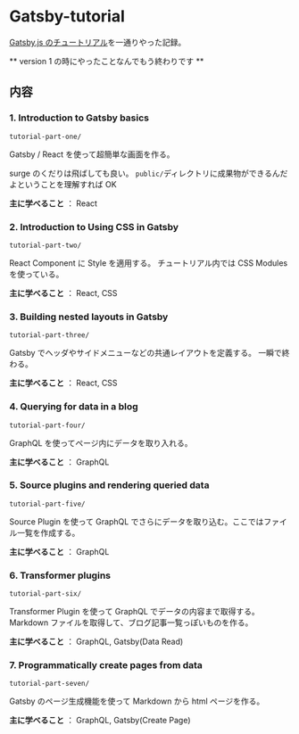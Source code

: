 # Gatsby-tutorial

[Gatsby.js のチュートリアル](https://www.gatsbyjs.org/tutorial/)を一通りやった記録。

** version 1 の時にやったことなんでもう終わりです **

## 内容

### 1. Introduction to Gatsby basics

`tutorial-part-one/`

Gatsby / React を使って超簡単な画面を作る。

surge のくだりは飛ばしても良い。
`public/`ディレクトリに成果物ができるんだよということを理解すれば OK

**主に学べること** ： React

### 2. Introduction to Using CSS in Gatsby

`tutorial-part-two/`

React Component に Style を適用する。
チュートリアル内では CSS Modules を使っている。

**主に学べること** ： React, CSS

### 3. Building nested layouts in Gatsby

`tutorial-part-three/`

Gatsby でヘッダやサイドメニューなどの共通レイアウトを定義する。
一瞬で終わる。

**主に学べること** ： React, CSS

### 4. Querying for data in a blog

`tutorial-part-four/`

GraphQL を使ってページ内にデータを取り入れる。

**主に学べること** ： GraphQL

### 5. Source plugins and rendering queried data

`tutorial-part-five/`

Source Plugin を使って GraphQL でさらにデータを取り込む。ここではファイル一覧を作成する。

**主に学べること** ： GraphQL

### 6. Transformer plugins

`tutorial-part-six/`

Transformer Plugin を使って GraphQL でデータの内容まで取得する。Markdown ファイルを取得して、ブログ記事一覧っぽいものを作る。

**主に学べること** ： GraphQL, Gatsby(Data Read)

### 7. Programmatically create pages from data

`tutorial-part-seven/`

Gatsby のページ生成機能を使って Markdown から html ページを作る。

**主に学べること** ： GraphQL, Gatsby(Create Page)
